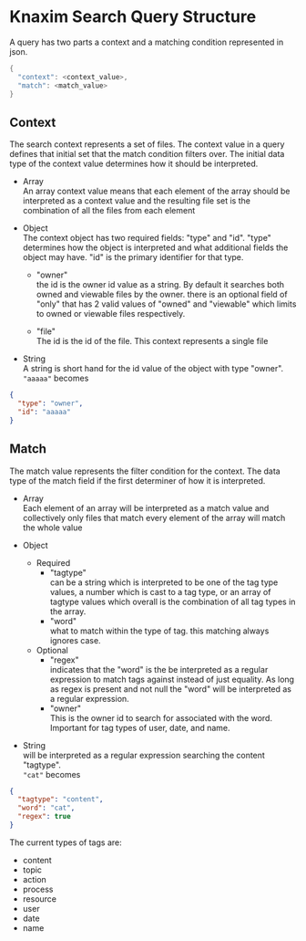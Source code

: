 # Knaxim Search Query Structure

A query has two parts a context and a matching condition represented in json.

```java
{
  "context": <context_value>,  
  "match": <match_value>
}
```

## Context

The search context represents a set of files. The context value in a query defines that initial set that the match condition filters over. The initial data type of the context value determines how it should be interpreted.

- Array  
An array context value means that each element of the array should be interpreted as a context value and the resulting file set is the combination of all the files from each element

- Object  
The context object has two required fields: "type" and "id". "type" determines how the object is interpreted and what additional fields the object may have. "id" is the primary identifier for that type.

  - "owner"  
  the id is the owner id value as a string. By default it searches both owned and viewable files by the owner. there is an optional field of "only" that has 2 valid values of "owned" and "viewable" which limits to owned or viewable files respectively.

  - "file"  
  The id is the id of the file. This context represents a single file

- String  
A string is short hand for the id value of the object with type "owner".
`"aaaaa"` becomes  
```json
{  
  "type": "owner",
  "id": "aaaaa"
}
```

## Match

The match value represents the filter condition for the context. The data type of the match field if the first determiner of how it is interpreted.

- Array  
Each element of an array will be interpreted as a match value and collectively only files that match every element of the array will match the whole value

- Object  
  - Required
    - "tagtype"  
    can be a string which is interpreted to be one of the tag type values, a number which is cast to a tag type, or an array of tagtype values which overall is the combination of all tag types in the array.
    - "word"  
    what to match within the type of tag. this matching always ignores case.
  - Optional
    - "regex"  
    indicates that the "word" is the be interpreted as a regular expression to match tags against instead of just equality. As long as regex is present and not null the "word" will be interpreted as a regular expression.
    - "owner"  
    This is the owner id to search for associated with the word. Important for tag types of user, date, and name.

- String  
will be interpreted as a regular expression searching the content "tagtype".  
`"cat"` becomes  
```json
{
  "tagtype": "content",
  "word": "cat",
  "regex": true
}
```

The current types of tags are:
- content
- topic
- action
- process
- resource
- user
- date
- name
